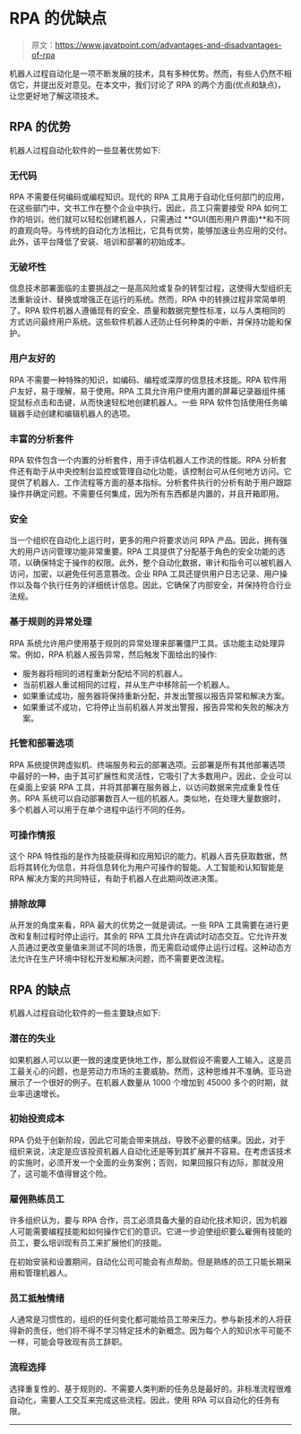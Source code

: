 # RPA 的优缺点

> 原文：<https://www.javatpoint.com/advantages-and-disadvantages-of-rpa>

机器人过程自动化是一项不断发展的技术，具有多种优势。然而，有些人仍然不相信它，并提出反对意见。在本文中，我们讨论了 RPA 的两个方面(优点和缺点)，让您更好地了解这项技术。

## RPA 的优势

机器人过程自动化软件的一些显著优势如下:

### 无代码

RPA 不需要任何编码或编程知识。现代的 RPA 工具用于自动化任何部门的应用，在这些部门中，文书工作在整个企业中执行。因此，员工只需要接受 RPA 如何工作的培训，他们就可以轻松创建机器人，只需通过 **GUI(图形用户界面)**和不同的直观向导。与传统的自动化方法相比，它具有优势，能够加速业务应用的交付。此外，该平台降低了安装、培训和部署的初始成本。

### 无破坏性

信息技术部署面临的主要挑战之一是高风险或复杂的转型过程，这使得大型组织无法重新设计、替换或增强正在运行的系统。然而，RPA 中的转换过程非常简单明了。RPA 软件机器人遵循现有的安全、质量和数据完整性标准，以与人类相同的方式访问最终用户系统。这些软件机器人还防止任何种类的中断，并保持功能和保护。

### 用户友好的

RPA 不需要一种特殊的知识，如编码、编程或深厚的信息技术技能。RPA 软件用户友好，易于理解，易于使用。RPA 工具允许用户使用内置的屏幕记录器组件捕捉鼠标点击和击键，从而快速轻松地创建机器人。一些 RPA 软件包括使用任务编辑器手动创建和编辑机器人的选项。

### 丰富的分析套件

RPA 软件包含一个内置的分析套件，用于评估机器人工作流的性能。RPA 分析套件还有助于从中央控制台监控或管理自动化功能，该控制台可从任何地方访问。它提供了机器人、工作流程等方面的基本指标。分析套件执行的分析有助于用户跟踪操作并确定问题。不需要任何集成，因为所有东西都是内置的，并且开箱即用。

### 安全

当一个组织在自动化上运行时，更多的用户将要求访问 RPA 产品。因此，拥有强大的用户访问管理功能非常重要。RPA 工具提供了分配基于角色的安全功能的选项，以确保特定于操作的权限。此外，整个自动化数据，审计和指令可以被机器人访问，加密，以避免任何恶意篡改。企业 RPA 工具还提供用户日志记录、用户操作以及每个执行任务的详细统计信息。因此，它确保了内部安全，并保持符合行业法规。

### 基于规则的异常处理

RPA 系统允许用户使用基于规则的异常处理来部署僵尸工具。该功能主动处理异常。例如，RPA 机器人报告异常，然后触发下面给出的操作:

*   服务器将相同的进程重新分配给不同的机器人。
*   当前机器人重试相同的过程，并从生产中移除前一个机器人。
*   如果重试成功，服务器将保持重新分配，并发出警报以报告异常和解决方案。
*   如果重试不成功，它将停止当前机器人并发出警报，报告异常和失败的解决方案。

### 托管和部署选项

RPA 系统提供跨虚拟机、终端服务和云的部署选项。云部署是所有其他部署选项中最好的一种，由于其可扩展性和灵活性，它吸引了大多数用户。因此，企业可以在桌面上安装 RPA 工具，并将其部署在服务器上，以访问数据来完成重复性任务。RPA 系统可以自动部署数百人一组的机器人。类似地，在处理大量数据时，多个机器人可以用于在单个进程中运行不同的任务。

### 可操作情报

这个 RPA 特性指的是作为技能获得和应用知识的能力。机器人首先获取数据，然后将其转化为信息，并将信息转化为用户可操作的智能。人工智能和认知智能是 RPA 解决方案的共同特征，有助于机器人在此期间改进决策。

### 排除故障

从开发的角度来看，RPA 最大的优势之一就是调试。一些 RPA 工具需要在进行更改和复制过程时停止运行。其余的 RPA 工具允许在调试时动态交互。它允许开发人员通过更改变量值来测试不同的场景，而无需启动或停止运行过程。这种动态方法允许在生产环境中轻松开发和解决问题，而不需要更改流程。

## RPA 的缺点

机器人过程自动化软件的一些主要缺点如下:

### 潜在的失业

如果机器人可以以更一致的速度更快地工作，那么就假设不需要人工输入。这是员工最关心的问题，也是劳动力市场的主要威胁。然而，这种思维并不准确。亚马逊展示了一个很好的例子。在机器人数量从 1000 个增加到 45000 多个的时期，就业率迅速增长。

### 初始投资成本

RPA 仍处于创新阶段，因此它可能会带来挑战，导致不必要的结果。因此，对于组织来说，决定是应该投资机器人自动化还是等到其扩展并不容易。在考虑该技术的实施时，必须开发一个全面的业务案例；否则，如果回报只有边际，那就没用了，这可能不值得冒这个险。

### 雇佣熟练员工

许多组织认为，要与 RPA 合作，员工必须具备大量的自动化技术知识，因为机器人可能需要编程技能和如何操作它们的意识。它进一步迫使组织要么雇佣有技能的员工，要么培训现有员工来扩展他们的技能。

在初始安装和设置期间，自动化公司可能会有点帮助。但是熟练的员工只能长期采用和管理机器人。

### 员工抵触情绪

人通常是习惯性的，组织的任何变化都可能给员工带来压力。参与新技术的人将获得新的责任，他们将不得不学习特定技术的新概念。因为每个人的知识水平可能不一样，可能会导致现有员工辞职。

### 流程选择

选择重复性的、基于规则的、不需要人类判断的任务总是最好的。非标准流程很难自动化，需要人工交互来完成这些流程。因此，使用 RPA 可以自动化的任务有限。

* * *